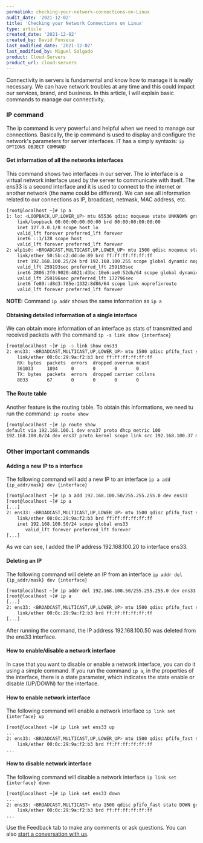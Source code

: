 ```yaml
---
permalink: checking-your-network-connections-on-Linux
audit_date: '2021-12-02'
title: 'Checking your Network Connections on Linux'
type: article
created_date: '2021-12-02'
created_by: David Fonseca
last_modified_date: '2021-12-02'
last_modified_by: Miguel Salgado
product: Cloud-Servers
product_url: cloud-servers
---
```


Connectivity in servers is fundamental and know how to manage it is really necessary. We can have network troubles at any time and this could impact our services, brand, and business. In this article, I will explain basic commands to manage our connectivity.

### IP command
The ip command is very powerful and helpful when we need to manage our connections. Basically, the ip command is used to display and configure the network's parameters for server interfaces. IT has a simply syntaxis:
    `ip OPTIONS OBJECT COMMAND`

#### Get information of all the networks interfaces
This command shows two interfaces in our server. The *lo* interface is a virtual network interface used by the server to communicate with itself. The ens33 is a second interface and it is used to connect to the internet or another network (the name could be different). We can see all information related to our connections as IP, broadcast, netmask, MAC address, etc.

```sh
[root@localhost ~]# ip a
1: lo: <LOOPBACK,UP,LOWER_UP> mtu 65536 qdisc noqueue state UNKNOWN group default qlen 1000
    link/loopback 00:00:00:00:00:00 brd 00:00:00:00:00:00
    inet 127.0.0.1/8 scope host lo
    valid_lft forever preferred_lft forever
    inet6 ::1/128 scope host
    valid_lft forever preferred_lft forever
2: wlp1s0: <BROADCAST,MULTICAST,UP,LOWER_UP> mtu 1500 qdisc noqueue state UP group default qlen 1000
    link/ether 50:5b:c2:dd:de:89 brd ff:ff:ff:ff:ff:ff
    inet 192.168.100.25/24 brd 192.168.100.255 scope global dynamic noprefixroute wlp1s0
    valid_lft 259193sec preferred_lft 259193sec
    inet6 2806:2f0:9020:4021:d3bc:10e6:ae0:52db/64 scope global dynamic noprefixroute
    valid_lft 259196sec preferred_lft 172796sec
    inet6 fe80::d8d3:785e:1332:8d86/64 scope link noprefixroute
    valid_lft forever preferred_lft forever
```

**NOTE:** Command `ip addr` shows the same information as `ip a`

#### Obtaining detailed information of a single interface
We can obtain more information of an interface as stats of transmitted and received packets with the command `ip -s link show {interface}`

```sh
[root@localhost ~]# ip -s link show ens33
2: ens33: <BROADCAST,MULTICAST,UP,LOWER_UP> mtu 1500 qdisc pfifo_fast state UP mode DEFAULT group default qlen 1000
    link/ether 00:0c:29:9a:f2:b3 brd ff:ff:ff:ff:ff:ff
    RX: bytes  packets  errors  dropped overrun mcast
    361033     1894     0       0       0       0
    TX: bytes  packets  errors  dropped carrier collsns
    8033       67       0       0       0       0
```

#### The Route table
Another feature is the routing table. To obtain this informations, we need tu run the command: `ip route show`
```sh
[root@localhost ~]# ip route show
default via 192.168.100.1 dev ens37 proto dhcp metric 100
192.168.100.0/24 dev ens37 proto kernel scope link src 192.168.100.37 metric 100
```


### Other important commands 

#### Adding a new IP to a interface
The following command will add a new IP to an interface `ip a add {ip_addr/mask} dev {interface}`

```sh
[root@localhost ~]# ip a add 192.168.100.50/255.255.255.0 dev ens33
[root@localhost ~]# ip a
[...]
2: ens33: <BROADCAST,MULTICAST,UP,LOWER_UP> mtu 1500 qdisc pfifo_fast state UP group default qlen 1000
    link/ether 00:0c:29:9a:f2:b3 brd ff:ff:ff:ff:ff:ff
    inet 192.168.100.50/24 scope global ens33
       valid_lft forever preferred_lft forever
[...]
```
As we can see, I added the IP address 192.168.100.20 to interface ens33.

#### Deleting an IP
The following command will delete an IP from an interface `ip addr del {ip_addr/mask} dev {interface}`

```sh
[root@localhost ~]# ip addr del 192.168.100.50/255.255.255.0 dev ens33
[root@localhost ~]# ip a
[...]
2: ens33: <BROADCAST,MULTICAST,UP,LOWER_UP> mtu 1500 qdisc pfifo_fast state UP group default qlen 1000
    link/ether 00:0c:29:9a:f2:b3 brd ff:ff:ff:ff:ff:ff
[...]
```
After running the command, the IP address 192.168.100.50 was deleted from the ens33 interface.

#### How to enable/disable a network interface
In case that you want to disable or enable a network interface, you can do it using a simple command. If you run the command `ip a`, in the properties of the interface, there is a state parameter, which indicates the state enable or disable (UP/DOWN) for the interface.

#### How to enable network interface
The following command will enable a network interface `ip link set {interface} up`

```sh
[root@localhost ~]# ip link set ens33 up
...
2: ens33: <BROADCAST,MULTICAST,UP,LOWER_UP> mtu 1500 qdisc pfifo_fast state UP group default qlen 1000
    link/ether 00:0c:29:9a:f2:b3 brd ff:ff:ff:ff:ff:ff
...
```

#### How to disable network interface
The following command will disable a network interface `ip link set {interface} down`
```sh
[root@localhost ~]# ip link set ens33 down
...
2: ens33: <BROADCAST,MULTICAST> mtu 1500 qdisc pfifo_fast state DOWN group default qlen 1000
    link/ether 00:0c:29:9a:f2:b3 brd ff:ff:ff:ff:ff:ff
...
```
Use the Feedback tab to make any comments or ask questions. You can also [start a conversation with us](https://www.rackspace.com/contact).
